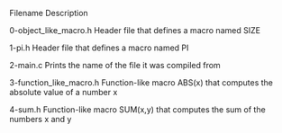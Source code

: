 Filename	        Description

0-object_like_macro.h	Header file that defines a macro named SIZE

1-pi.h	                Header file that defines a macro named PI

2-main.c	        Prints the name of the file it was compiled from

3-function_like_macro.h	Function-like macro ABS(x) that computes the absolute value of a number x

4-sum.h	                Function-like macro SUM(x,y) that computes the sum of the numbers x and y
